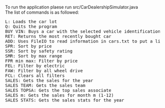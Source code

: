To run the application plaese run src/CarDealershipSimulator.java<br>
The list of commands is as followed:<br>
<pre>
L: Loads the car lot
Q: Quits the program
BUY VIN: Buys a car with the selected vehicle identification number
RET: Returns the most recently bought car
ADD: Uses FileIO to read information in cars.txt to put a list of cars in the Cars object array list
SPR: Sort by price
SSR: Sort by safety rating
SMR: Sort by max range
FPR min max: Filter by price
FEL: Filter by electric
FAW: Filter by all wheel drive
FCL: Clears all filters
SALES: Gets the sales for the year
SALES TEAM: Gets the sales team
SALES TOPSA: Gets the top sales associate
SALES m: Gets the sales for month m (1-12)
SALES STATS: Gets the sales stats for the year
</pre>

